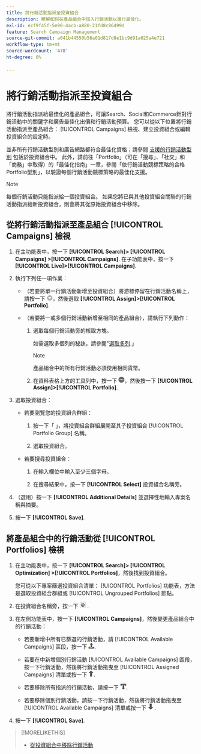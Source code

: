 ```yaml
---
title: 將行銷活動指派至投資組合
description: 瞭解如何在產品組合中加入行銷活動以進行最佳化。
exl-id: ecf9f45f-5e90-4acb-a880-21fd8c96499d
feature: Search Campaign Management
source-git-commit: a041b44550b56a01d817d8e1bc9d91a025a4e721
workflow-type: tm+mt
source-wordcount: '478'
ht-degree: 0%

---
```


# 將行銷活動指派至投資組合

將行銷活動指派給最佳化的產品組合，可讓Search、Social和Commerce針對行銷活動中的關鍵字和廣告最佳化出價和行銷活動預算。 您可以從以下位置將行銷活動指派至產品組合： [!UICONTROL Campaigns] 檢視、建立投資組合或編輯投資組合的設定時。

並非所有行銷活動型別和廣告網路都符合最佳化資格；請參閱 [支援的行銷活動型別](/help/search-social-commerce/introduction/supported-inventory.md) 包括於投資組合中。 此外，請前往「Portfolio」（可在「搜尋」、「社交」和「商務」中取得）的「最佳化指南」一章，參閱「依行銷活動競標策略的合格Portfolio型別」，以驗證每個行銷活動競標策略的最佳化支援。<!-- verify convention for referencing Optimization Guide here -->

>[!NOTE]
>
>每個行銷活動只能指派給一個投資組合。 如果您將已與其他投資組合關聯的行銷活動指派給新投資組合，則會將其從原始投資組合中移除。

## 從將行銷活動指派至產品組合 [!UICONTROL Campaigns] 檢視

1. 在主功能表中，按一下 **[!UICONTROL Search]> [!UICONTROL Campaigns] >[!UICONTROL Campaigns]**. 在子功能表中，按一下 **[!UICONTROL Live]>[!UICONTROL Campaigns]**.

1. 執行下列任一項作業：

   * （若要將單一行銷活動新增至投資組合）將游標停留在行銷活動名稱上，請按一下 ![功能表按鈕](/help/search-social-commerce/assets/arrow-dropdown-menu.png "功能表按鈕")，然後選取 **[!UICONTROL Assign]>[!UICONTROL Portfolio]**.

   * （若要將一或多個行銷活動新增至相同的產品組合），請執行下列動作：

      1. 選取每個行銷活動旁的核取方塊。

         如需選取多個列的秘訣，請參閱&quot;[選取多列](/help/search-social-commerce/common-tasks/navigation-editing-selection/multiple-rows-select.md).」

         >[!NOTE]
         >
         >產品組合中的所有行銷活動必須使用相同貨幣。

      1. 在資料表格上方的工具列中，按一下 ![更多](/help/search-social-commerce/assets/more.png "更多")，然後按一下 **[!UICONTROL Assign]>[!UICONTROL Portfolio]**.

1. 選取投資組合：

   * 若要瀏覽您的投資組合群組：

      1. 按一下「 」，將投資組合群組展開至其子投資組合 [!UICONTROL Portfolio Group] 名稱。

      1. 選取投資組合。

   * 若要搜尋投資組合：

      1. 在輸入欄位中輸入至少三個字母。

      1. 在搜尋結果中，按一下 **[!UICONTROL Select]** 投資組合名稱旁。

1. （選用）按一下 **[!UICONTROL Additional Details]** 並選擇性地輸入專案名稱與摘要。

1. 按一下 **[!UICONTROL Save]**.

## 將產品組合中的行銷活動從 [!UICONTROL Portfolios] 檢視

1. 在主功能表中，按一下 **[!UICONTROL Search]> [!UICONTROL Optimization] >[!UICONTROL Portfolios]**，然後找到投資組合。

   您可從以下專案篩選投資組合清單： [!UICONTROL Portfolios] 功能表，方法是選取投資組合群組或 [!UICONTROL Ungrouped Portfolios] 節點。

1. 在投資組合名稱旁，按一下 ![檢視/編輯設定按鈕](/help/search-social-commerce/assets/settings.png "檢視/編輯設定按鈕") .

1. 在左側功能表中，按一下 **[!UICONTROL Campaigns]**，然後變更產品組合中的行銷活動：

   * 若要新增中所有已篩選的行銷活動，請 [!UICONTROL Available Campaigns] 區段，按一下 ![將所有行銷活動指派至投資組合](/help/search-social-commerce/assets/arrow-assign-all.png "將所有行銷活動指派至投資組合").

   * 若要在中新增個別行銷活動 [!UICONTROL Available Campaigns] 區段，按一下行銷活動，然後將行銷活動拖曳至 [!UICONTROL Assigned Campaigns] 清單或按一下 ![將行銷活動指派至投資組合](/help/search-social-commerce/assets/arrow-assign.png "將行銷活動指派至投資組合").

   * 若要移除所有指派的行銷活動，請按一下 ![從投資組合中移除所有行銷活動](/help/search-social-commerce/assets/arrow-remove-all.png "從投資組合中移除所有行銷活動").

   * 若要移除個別行銷活動，請按一下行銷活動，然後將行銷活動拖曳至 [!UICONTROL Available Campaigns] 清單或按一下 ![從投資組合中移除行銷活動](/help/search-social-commerce/assets/arrow-remove.png "從投資組合中移除行銷活動") .

1. 按一下 **[!UICONTROL Save]**.

>[!MORELIKETHIS]
>
>* [從投資組合中移除行銷活動](/help/search-social-commerce/campaign-management/campaign-remove-from-portfolio.md)
